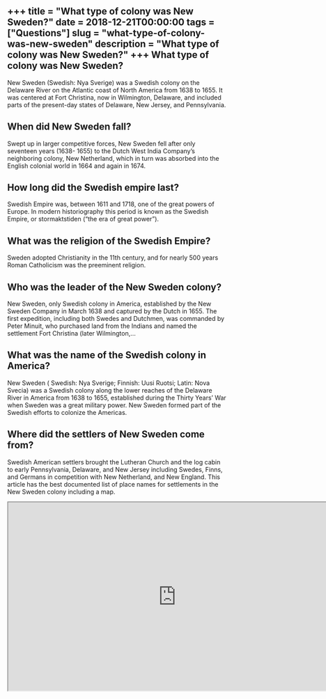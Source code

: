 +++
title = "What type of colony was New Sweden?"
date = 2018-12-21T00:00:00
tags = ["Questions"]
slug = "what-type-of-colony-was-new-sweden"
description = "What type of colony was New Sweden?"
+++
What type of colony was New Sweden?
-----------------------------------

New Sweden (Swedish: Nya Sverige) was a Swedish colony on the Delaware River on the Atlantic coast of North America from 1638 to 1655. It was centered at Fort Christina, now in Wilmington, Delaware, and included parts of the present-day states of Delaware, New Jersey, and Pennsylvania.

When did New Sweden fall?
-------------------------

Swept up in larger competitive forces, New Sweden fell after only seventeen years (1638- 1655) to the Dutch West India Company’s neighboring colony, New Netherland, which in turn was absorbed into the English colonial world in 1664 and again in 1674.

How long did the Swedish empire last?
-------------------------------------

Swedish Empire was, between 1611 and 1718, one of the great powers of Europe. In modern historiography this period is known as the Swedish Empire, or stormaktstiden (“the era of great power”).

What was the religion of the Swedish Empire?
--------------------------------------------

Sweden adopted Christianity in the 11th century, and for nearly 500 years Roman Catholicism was the preeminent religion.

Who was the leader of the New Sweden colony?
--------------------------------------------

New Sweden, only Swedish colony in America, established by the New Sweden Company in March 1638 and captured by the Dutch in 1655. The first expedition, including both Swedes and Dutchmen, was commanded by Peter Minuit, who purchased land from the Indians and named the settlement Fort Christina (later Wilmington,…

What was the name of the Swedish colony in America?
---------------------------------------------------

New Sweden ( Swedish: Nya Sverige; Finnish: Uusi Ruotsi; Latin: Nova Svecia) was a Swedish colony along the lower reaches of the Delaware River in America from 1638 to 1655, established during the Thirty Years’ War when Sweden was a great military power. New Sweden formed part of the Swedish efforts to colonize the Americas.

Where did the settlers of New Sweden come from?
-----------------------------------------------

Swedish American settlers brought the Lutheran Church and the log cabin to early Pennsylvania, Delaware, and New Jersey including Swedes, Finns, and Germans in competition with New Netherland, and New England. This article has the best documented list of place names for settlements in the New Sweden colony including a map.

<iframe allow="accelerometer; autoplay; clipboard-write; encrypted-media; gyroscope; picture-in-picture" allowfullscreen="" class="__youtube_prefs__  epyt-is-override  no-lazyload" data-no-lazy="1" data-origheight="433" data-origwidth="770" data-skipgform_ajax_framebjll="" height="433" id="_ytid_37998" loading="lazy" src="https://www.youtube.com/embed/igAnc-4D1rc?enablejsapi=1&autoplay=0&cc_load_policy=0&cc_lang_pref=&iv_load_policy=1&loop=0&modestbranding=0&rel=1&fs=1&playsinline=0&autohide=2&theme=dark&color=red&controls=1&" title="YouTube player" width="770"></iframe>